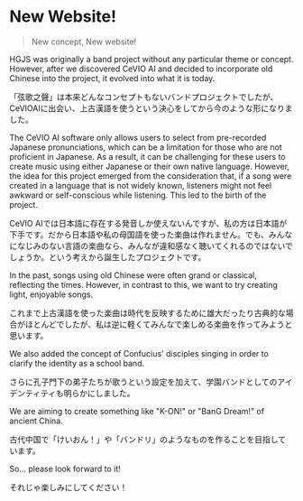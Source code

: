 
# New Website!

> New concept, New website!

HGJS was originally a band project without any particular theme or concept. However, after we discovered CeVIO AI and decided to incorporate old Chinese into the project, it evolved into what it is today.

「弦歌之聲」は本来どんなコンセプトもないバンドプロジェクトでしたが、CeVIOAIに出会い、上古漢語を使うという決心をしてから今のような形になりました。

The CeVIO AI software only allows users to select from pre-recorded Japanese pronunciations, which can be a limitation for those who are not proficient in Japanese. As a result, it can be challenging for these users to create music using either Japanese or their own native language. However, the idea for this project emerged from the consideration that, if a song were created in a language that is not widely known, listeners might not feel awkward or self-conscious while listening. This led to the birth of the project.

CeVIO AIでは日本語に存在する発音しか使えないんですが、私の方は日本語が下手です。だから日本語や私の母国語を使った楽曲は作れません。でも、みんなになじみのない言語の楽曲なら、みんなが違和感なく聴いてくれるのではないでしょうか。という考えから誕生したプロジェクトです。

In the past, songs using old Chinese were often grand or classical, reflecting the times. However, in contrast to this, we want to try creating light, enjoyable songs.

これまで上古漢語を使った楽曲は時代を反映するために雄大だったり古典的な場合がほとんどでしたが、私は逆に軽くてみんなで楽しめる楽曲を作ってみようと思います。

We also added the concept of Confucius' disciples singing in order to clarify the identity as a school band.

さらに孔子門下の弟子たちが歌うという設定を加えて、学園バンドとしてのアイデンティティも明らかにしました。

We are aiming to create something like "K-ON!" or "BanG Dream!" of ancient China.

古代中国で「けいおん！」や「バンドリ」のようなものを作ることを目指しています。

So... please look forward to it!

それじゃ楽しみにしてください！
